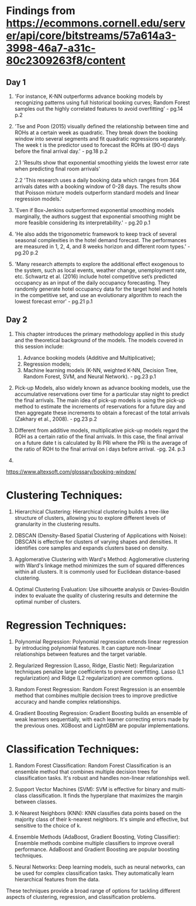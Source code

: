 # Findings from https://ecommons.cornell.edu/server/api/core/bitstreams/57a614a3-3998-46a7-a31c-80c2309263f8/content

## Day 1

1. 'For instance, K-NN outperforms advance booking models by recognizing patterns using full historical booking curves; Random Forest samples out the highly correlated features to avoid overfitting' - pg.14 p.2

2. 'Tse and Poon (2015) visually defined the relationship between time and ROHs at a certain week as quadratic. They break down the booking window into several segments and fit quadratic regressions separately. The week t is the predictor used to forecast the ROHs at (90-t) days before the final arrival day.' - pg.18 p.2
    
    2.1 'Results show that exponential smoothing yields the lowest error rate when predicting final room arrivals'
    
    2.2 'This research uses a daily booking data which ranges from 364 arrivals dates with a booking window of 0-28 days. The results show that Poisson mixture models outperform standard models and linear regression models.'

3. 'Even if Box-Jenkins outperformed exponential smoothing models marginally, the authors suggest that exponential smoothing might be more feasible considering its interpretability.' - pg.20 p.1

4. 'He also adds the trigonometric framework to keep track of several seasonal complexities in the hotel demand forecast. The performances are measured in 1, 2, 4, and 8 weeks horizon and different room types.' - pg.20 p.2

5. 'Many research attempts to explore the additional effect exogenous to the system, such as local events, weather change, unemployment rate, etc. Schwartz et al. (2016) include hotel competitive set’s predicted occupancy as an input of the daily occupancy forecasting. They randomly generate hotel occupancy data for the target hotel and hotels in the competitive set, and use an evolutionary algorithm to reach the lowest forecast error' - pg.21 p.1

## Day 2

1. This chapter introduces the primary methodology applied in this study and the theoretical background of the models. The models covered in this session include: 
    1) Advance booking models (Additive and Multiplicative); 
    2) Regression models; 
    3) Machine learning models (K-NN, weighted K-NN, Decision Tree, Random Forest, SVM, and Neural Network). - pg.23 p.1

2. Pick-up Models, also widely known as advance booking models, use the accumulative reservations over time for a particular stay night to predict the final arrivals. The main idea of pick-up models is using the pick-up method to estimate the increments of reservations for a future day and then aggregate these increments to obtain a forecast of the total arrivals (Zakhary et al., 2008). - pg.23 p.2

3. Different from additive models, multiplicative pick-up models regard the ROH as a certain ratio of the final arrivals. In this case, the final arrival on a future date t is calculated by Ri PRi where the PRi is the average of the ratio of ROH to the final arrival on i days before arrival. -pg. 24. p.3

4. 

https://www.altexsoft.com/glossary/booking-window/



# Clustering Techniques:
1. Hierarchical Clustering:
Hierarchical clustering builds a tree-like structure of clusters, allowing you to explore different levels of granularity in the clustering results.

2. DBSCAN (Density-Based Spatial Clustering of Applications with Noise):
DBSCAN is effective for clusters of varying shapes and densities. It identifies core samples and expands clusters based on density.

3. Agglomerative Clustering with Ward's Method:
Agglomerative clustering with Ward's linkage method minimizes the sum of squared differences within all clusters. It is commonly used for Euclidean distance-based clustering.

4. Optimal Clustering Evaluation:
Use silhouette analysis or Davies-Bouldin index to evaluate the quality of clustering results and determine the optimal number of clusters.

# Regression Techniques:
1. Polynomial Regression:
Polynomial regression extends linear regression by introducing polynomial features. It can capture non-linear relationships between features and the target variable.

2. Regularized Regression (Lasso, Ridge, Elastic Net):
Regularization techniques penalize large coefficients to prevent overfitting. Lasso (L1 regularization) and Ridge (L2 regularization) are common options.

3. Random Forest Regression: 
Random Forest Regression is an ensemble method that combines multiple decision trees to improve predictive accuracy and handle complex relationships.

4. Gradient Boosting Regression:
Gradient Boosting builds an ensemble of weak learners sequentially, with each learner correcting errors made by the previous ones. XGBoost and LightGBM are popular implementations.

# Classification Techniques:

1. Random Forest Classification:
Random Forest Classification is an ensemble method that combines multiple decision trees for classification tasks. It's robust and handles non-linear relationships well.

2. Support Vector Machines (SVM):
SVM is effective for binary and multi-class classification. It finds the hyperplane that maximizes the margin between classes.

3. K-Nearest Neighbors (KNN):
KNN classifies data points based on the majority class of their k-nearest neighbors. It's simple and effective, but sensitive to the choice of k.

4. Ensemble Methods (AdaBoost, Gradient Boosting, Voting Classifier):
Ensemble methods combine multiple classifiers to improve overall performance. AdaBoost and Gradient Boosting are popular boosting techniques.

5. Neural Networks:
Deep learning models, such as neural networks, can be used for complex classification tasks. They automatically learn hierarchical features from the data.



These techniques provide a broad range of options for tackling different aspects of clustering, regression, and classification problems.





